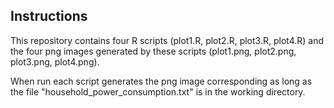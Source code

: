 ## Instructions

This repository contains four R scripts (plot1.R, plot2.R, plot3.R, plot4.R) and the four png images generated by these scripts (plot1.png, plot2.png, plot3.png, plot4.png).

When run each script generates the png image corresponding as long as the file "household_power_consumption.txt" is in the working directory.